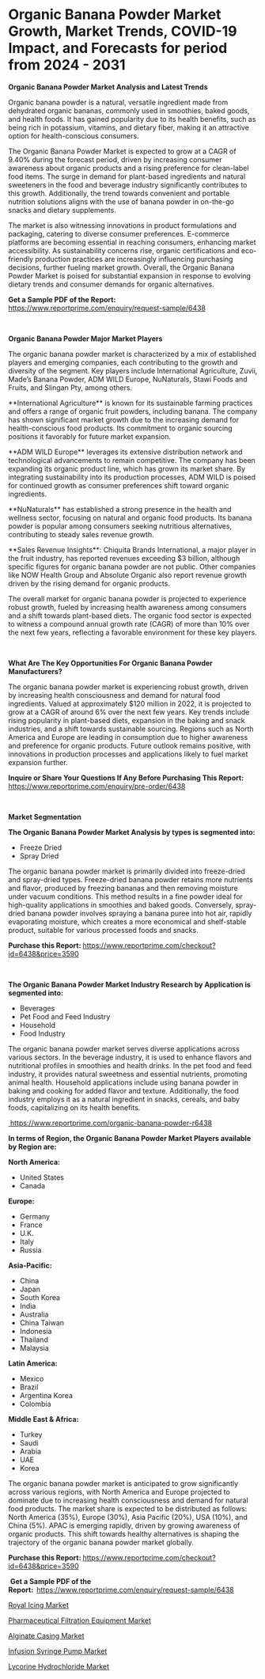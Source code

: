 <p><h1>Organic Banana Powder Market Growth, Market Trends, COVID-19 Impact, and Forecasts for period from 2024 - 2031</h1></p><p><strong>Organic Banana Powder Market Analysis and Latest Trends</strong></p>
<p><p>Organic banana powder is a natural, versatile ingredient made from dehydrated organic bananas, commonly used in smoothies, baked goods, and health foods. It has gained popularity due to its health benefits, such as being rich in potassium, vitamins, and dietary fiber, making it an attractive option for health-conscious consumers.</p><p>The Organic Banana Powder Market is expected to grow at a CAGR of 9.40% during the forecast period, driven by increasing consumer awareness about organic products and a rising preference for clean-label food items. The surge in demand for plant-based ingredients and natural sweeteners in the food and beverage industry significantly contributes to this growth. Additionally, the trend towards convenient and portable nutrition solutions aligns with the use of banana powder in on-the-go snacks and dietary supplements.</p><p>The market is also witnessing innovations in product formulations and packaging, catering to diverse consumer preferences. E-commerce platforms are becoming essential in reaching consumers, enhancing market accessibility. As sustainability concerns rise, organic certifications and eco-friendly production practices are increasingly influencing purchasing decisions, further fueling market growth. Overall, the Organic Banana Powder Market is poised for substantial expansion in response to evolving dietary trends and consumer demands for organic alternatives.</p></p>
<p><strong>Get a Sample PDF of the Report:&nbsp;</strong> <a href="https://www.reportprime.com/enquiry/request-sample/6438">https://www.reportprime.com/enquiry/request-sample/6438</a></p>
<p>&nbsp;</p>
<p><strong>Organic Banana Powder Major Market Players</strong></p>
<p><p>The organic banana powder market is characterized by a mix of established players and emerging companies, each contributing to the growth and diversity of the segment. Key players include International Agriculture, Zuvii, Made’s Banana Powder, ADM WILD Europe, NuNaturals, Stawi Foods and Fruits, and Slingan Pty, among others.</p><p>**International Agriculture** is known for its sustainable farming practices and offers a range of organic fruit powders, including banana. The company has shown significant market growth due to the increasing demand for health-conscious food products. Its commitment to organic sourcing positions it favorably for future market expansion.</p><p>**ADM WILD Europe** leverages its extensive distribution network and technological advancements to remain competitive. The company has been expanding its organic product line, which has grown its market share. By integrating sustainability into its production processes, ADM WILD is poised for continued growth as consumer preferences shift toward organic ingredients.</p><p>**NuNaturals** has established a strong presence in the health and wellness sector, focusing on natural and organic food products. Its banana powder is popular among consumers seeking nutritious alternatives, contributing to steady sales revenue growth.</p><p>**Sales Revenue Insights**: Chiquita Brands International, a major player in the fruit industry, has reported revenues exceeding $3 billion, although specific figures for organic banana powder are not public. Other companies like NOW Health Group and Absolute Organic also report revenue growth driven by the rising demand for organic products.</p><p>The overall market for organic banana powder is projected to experience robust growth, fueled by increasing health awareness among consumers and a shift towards plant-based diets. The organic food sector is expected to witness a compound annual growth rate (CAGR) of more than 10% over the next few years, reflecting a favorable environment for these key players.</p></p>
<p>&nbsp;</p>
<p><strong>What Are The Key Opportunities For Organic Banana Powder Manufacturers?</strong></p>
<p><p>The organic banana powder market is experiencing robust growth, driven by increasing health consciousness and demand for natural food ingredients. Valued at approximately $120 million in 2022, it is projected to grow at a CAGR of around 6% over the next few years. Key trends include rising popularity in plant-based diets, expansion in the baking and snack industries, and a shift towards sustainable sourcing. Regions such as North America and Europe are leading in consumption due to higher awareness and preference for organic products. Future outlook remains positive, with innovations in production processes and applications likely to fuel market expansion further.</p></p>
<p><strong>Inquire or Share Your Questions If Any Before Purchasing This Report:</strong> <a href="https://www.reportprime.com/enquiry/pre-order/6438">https://www.reportprime.com/enquiry/pre-order/6438</a></p>
<p>&nbsp;</p>
<p><strong>Market Segmentation</strong></p>
<p><strong>The Organic Banana Powder Market Analysis by types is segmented into:</strong></p>
<p><ul><li>Freeze Dried</li><li>Spray Dried</li></ul></p>
<p><p>The organic banana powder market is primarily divided into freeze-dried and spray-dried types. Freeze-dried banana powder retains more nutrients and flavor, produced by freezing bananas and then removing moisture under vacuum conditions. This method results in a fine powder ideal for high-quality applications in smoothies and baked goods. Conversely, spray-dried banana powder involves spraying a banana puree into hot air, rapidly evaporating moisture, which creates a more economical and shelf-stable product, suitable for various processed foods and snacks.</p></p>
<p><strong>Purchase this Report:&nbsp;</strong><a href="https://www.reportprime.com/checkout?id=6438&price=3590">https://www.reportprime.com/checkout?id=6438&price=3590</a></p>
<p>&nbsp;</p>
<p><strong>The Organic Banana Powder Market Industry Research by Application is segmented into:</strong></p>
<p><ul><li>Beverages</li><li>Pet Food and Feed Industry</li><li>Household</li><li>Food Industry</li></ul></p>
<p><p>The organic banana powder market serves diverse applications across various sectors. In the beverage industry, it is used to enhance flavors and nutritional profiles in smoothies and health drinks. In the pet food and feed industry, it provides natural sweetness and essential nutrients, promoting animal health. Household applications include using banana powder in baking and cooking for added flavor and texture. Additionally, the food industry employs it as a natural ingredient in snacks, cereals, and baby foods, capitalizing on its health benefits.</p></p>
<p><a href="https://www.reportprime.com/organic-banana-powder-r6438">&nbsp;https://www.reportprime.com/organic-banana-powder-r6438</a></p>
<p><strong>In terms of Region, the Organic Banana Powder Market Players available by Region are:</strong></p>
<p>
    <p> <strong> North America: </strong>
        <ul>
            <li>United States</li>
            <li>Canada</li>
        </ul>
        </p> 
    <p> <strong> Europe: </strong>
        <ul>
            <li>Germany</li>
            <li>France</li>
            <li>U.K.</li>
            <li>Italy</li>
            <li>Russia</li>
        </ul>
        </p> 
    <p> <strong> Asia-Pacific: </strong>
        <ul>
            <li>China</li>
            <li>Japan</li>
            <li>South Korea</li>
            <li>India</li>
            <li>Australia</li>
            <li>China Taiwan</li>
            <li>Indonesia</li>
            <li>Thailand</li>
            <li>Malaysia</li>
        </ul>
        </p> 
    <p> <strong> Latin America: </strong>
        <ul>
            <li>Mexico</li>
            <li>Brazil</li>
            <li>Argentina Korea</li>
            <li>Colombia</li>
        </ul>
        </p> 
    <p> <strong> Middle East & Africa: </strong>
        <ul>
            <li>Turkey</li>
            <li>Saudi</li>
            <li>Arabia</li>
            <li>UAE</li>
            <li>Korea</li>
        </ul>
    </p>
    </p>
<p><p>The organic banana powder market is anticipated to grow significantly across various regions, with North America and Europe projected to dominate due to increasing health consciousness and demand for natural food products. The market share is expected to be distributed as follows: North America (35%), Europe (30%), Asia Pacific (20%), USA (10%), and China (5%). APAC is emerging rapidly, driven by growing awareness of organic products. This shift towards healthy alternatives is shaping the trajectory of the organic banana powder market globally.</p></p>
<p><strong>Purchase this Report: </strong><a href="https://www.reportprime.com/checkout?id=6438&price=3590">https://www.reportprime.com/checkout?id=6438&price=3590</a></p>
<p>&nbsp;<strong>Get a Sample PDF of the Report:&nbsp;&nbsp;</strong><a href="https://www.reportprime.com/enquiry/request-sample/6438">https://www.reportprime.com/enquiry/request-sample/6438</a></p>
<p><strong></strong></p>
<p><p><a href="https://github.com/HaroldWalker405/Market-Research-Report-List-1/blob/main/royal-icing-market.md">Royal Icing Market</a></p><p><a href="https://medium.com/@henrysullivan626/the-market-study-covers-the-pharmaceutical-filtration-equipment-market-across-various-segments-930598ba1c93">Pharmaceutical Filtration Equipment Market</a></p><p><a href="https://github.com/GRUBBSCHARLES/Market-Research-Report-List-1/blob/main/alginate-casing-market.md">Alginate Casing Market</a></p><p><a href="https://medium.com/@henrysullivan626/the-global-market-overview-of-the-infusion-syringe-pump-market-provides-a-unique-perspective-on-6c0585a8230e">Infusion Syringe Pump Market</a></p><p><a href="https://issuu.com/reportprime-2/docs/lycorine-hydrochloride-market-size-_4f5be59d1ca796">Lycorine Hydrochloride Market</a></p></p>